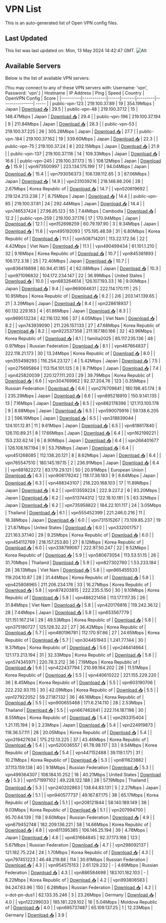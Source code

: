 # VPN List

This is an auto-generated list of Open VPN config files.

## Last Updated

This list was last updated on: Mon, 13 May 2024 14:42:47 GMT.
![Alt](https://repobeats.axiom.co/api/embed/186b98318ef1479477931607c1ad7d823f12451f.svg "Repobeats analytics image")

## Available Servers

Below is the list of available VPN servers:

(You may connect to any of these VPN servers with: Username: 'vpn', Password: 'vpn'.)
| Hostname | IP Address | Ping | Speed | Country | OpenVPN Config | Score |
|----------|------------|------|-------|---------|----------------| ----- |
| public-vpn-123 | 219.100.37.89 | 19 | 354.19Mbps | Japan | [Download 📥](./configs/server_0_JP.ovpn) | 29.5 |
| public-vpn-48 | 219.100.37.12 | 15 | 148.47Mbps | Japan | [Download 📥](./configs/server_1_JP.ovpn) | 29.4 |
| public-vpn-196 | 219.100.37.194 | 9 | 211.84Mbps | Japan | [Download 📥](./configs/server_2_JP.ovpn) | 28.3 |
| public-vpn-53 | 219.100.37.225 | 26 | 305.28Mbps | Japan | [Download 📥](./configs/server_3_JP.ovpn) | 27.7 |
| public-vpn-184 | 219.100.37.162 | 19 | 339.60Mbps | Japan | [Download 📥](./configs/server_4_JP.ovpn) | 22.3 |
| public-vpn-75 | 219.100.37.24 | 8 | 202.15Mbps | Japan | [Download 📥](./configs/server_5_JP.ovpn) | 21.9 |
| public-vpn-137 | 219.100.37.116 | 14 | 109.33Mbps | Japan | [Download 📥](./configs/server_6_JP.ovpn) | 16.6 |
| public-vpn-245 | 219.100.37.173 | 15 | 108.12Mbps | Japan | [Download 📥](./configs/server_7_JP.ovpn) | 15.9 |
| vpn973500997 | 223.134.175.199 | 17 | 94.04Mbps | Japan | [Download 📥](./configs/server_8_JP.ovpn) | 15.4 |
| vpn793056373 | 106.139.112.85 | 3 | 87.06Mbps | Japan | [Download 📥](./configs/server_9_JP.ovpn) | 14.9 |
| vpn231039216 | 218.148.86.206 | 28 | 2.67Mbps | Korea Republic of | [Download 📥](./configs/server_10_KR.ovpn) | 14.7 |
| vpn520819692 | 219.124.213.238 | 7 | 8.75Mbps | Japan | [Download 📥](./configs/server_11_JP.ovpn) | 14.4 |
| public-vpn-85 | 219.100.37.81 | 24 | 292.44Mbps | Japan | [Download 📥](./configs/server_12_JP.ovpn) | 14.4 |
| vpn746537424 | 27.96.85.123 | 55 | 7.44Mbps | Cambodia | [Download 📥](./configs/server_13_KH.ovpn) | 12.2 |
| public-vpn-259 | 219.100.37.176 | 17 | 170.94Mbps | Japan | [Download 📥](./configs/server_14_JP.ovpn) | 12.1 |
| vpn152698259 | 60.79.197.90 | 3 | 9.34Mbps | Japan | [Download 📥](./configs/server_15_JP.ovpn) | 11.6 |
| vpn495192093 | 175.195.48.59 | 31 | 6.80Mbps | Korea Republic of | [Download 📥](./configs/server_16_KR.ovpn) | 11.1 |
| vpn508714201 | 113.22.172.56 | 22 | 4.42Mbps | Viet Nam | [Download 📥](./configs/server_17_VN.ovpn) | 11.1 |
| vpn490499434 | 61.101.1.210 | 32 | 9.16Mbps | Korea Republic of | [Download 📥](./configs/server_18_KR.ovpn) | 10.7 |
| vpn845381893 | 106.172.3.18 | 25 | 72.40Mbps | Japan | [Download 📥](./configs/server_19_JP.ovpn) | 10.7 |
| vpn836416898 | 60.94.41.185 | 4 | 62.08Mbps | Japan | [Download 📥](./configs/server_20_JP.ovpn) | 10.3 |
| vpn971096832 | 104.172.234.147 | 22 | 36.99Mbps | United States | [Download 📥](./configs/server_21_US.ovpn) | 10.0 |
| vpn683264614 | 126.107.193.33 | 16 | 9.00Mbps | Japan | [Download 📥](./configs/server_22_JP.ovpn) | 9.4 |
| vpn969064631 | 222.114.170.111 | 25 | 10.95Mbps | Korea Republic of | [Download 📥](./configs/server_23_KR.ovpn) | 9.2 |
| 2i6 | 203.141.139.65 | 21 | 3.29Mbps | Japan | [Download 📥](./configs/server_24_JP.ovpn) | 8.4 |
| vpn228618937 | 60.132.229.163 | 4 | 61.86Mbps | Japan | [Download 📥](./configs/server_25_JP.ovpn) | 8.3 |
| vpn969513234 | 42.116.132.166 | 37 | 4.05Mbps | Viet Nam | [Download 📥](./configs/server_26_VN.ovpn) | 8.2 |
| vpn743939090 | 211.226.157.133 | 27 | 47.68Mbps | Korea Republic of | [Download 📥](./configs/server_27_KR.ovpn) | 8.2 |
| vpn922537358 | 211.187.180.166 | 32 | 43.96Mbps | Korea Republic of | [Download 📥](./configs/server_28_KR.ovpn) | 8.1 |
| familia2025 | 85.117.235.136 | 48 | 0.97Mbps | Russian Federation | [Download 📥](./configs/server_29_RU.ovpn) | 8.1 |
| vpn467664837 | 222.118.21.173 | 30 | 13.24Mbps | Korea Republic of | [Download 📥](./configs/server_30_KR.ovpn) | 8.0 |
| vpn355498293 | 116.254.23.127 | 4 | 5.42Mbps | Japan | [Download 📥](./configs/server_31_JP.ovpn) | 7.5 |
| vpn275695864 | 113.154.101.125 | 8 | 9.71Mbps | Japan | [Download 📥](./configs/server_32_JP.ovpn) | 7.4 |
| vpn425820039 | 220.127.111.203 | 29 | 39.79Mbps | Korea Republic of | [Download 📥](./configs/server_33_KR.ovpn) | 6.6 |
| vpn304769962 | 92.37.204.76 | 123 | 0.35Mbps | Russian Federation | [Download 📥](./configs/server_34_RU.ovpn) | 6.6 |
| vpn276709641 | 180.198.45.174 | 8 | 235.29Mbps | Japan | [Download 📥](./configs/server_35_JP.ovpn) | 6.6 |
| vpn895218910 | 150.9.141.135 | 13 | 7.16Mbps | Japan | [Download 📥](./configs/server_36_JP.ovpn) | 6.5 |
| vpn882178396 | 121.113.100.178 | 9 | 8.68Mbps | Japan | [Download 📥](./configs/server_37_JP.ovpn) | 6.5 |
| vpn590079916 | 59.138.6.205 | 2 | 596.19Mbps | Japan | [Download 📥](./configs/server_38_JP.ovpn) | 6.5 |
| vpn318839044 | 124.101.12.81 | 11 | 9.61Mbps | Japan | [Download 📥](./configs/server_39_JP.ovpn) | 6.5 |
| vpn818617840 | 126.110.89.21 | 8 | 17.66Mbps | Japan | [Download 📥](./configs/server_40_JP.ovpn) | 6.4 |
| vpn162199221 | 153.232.62.14 | 6 | 8.90Mbps | Japan | [Download 📥](./configs/server_41_JP.ovpn) | 6.4 |
| vpn266401677 | 126.108.167.194 | 9 | 53.76Mbps | Japan | [Download 📥](./configs/server_42_JP.ovpn) | 6.4 |
| vpn451268085 | 112.138.20.121 | 8 | 8.62Mbps | Japan | [Download 📥](./configs/server_43_JP.ovpn) | 6.4 |
| vpn765547510 | 180.145.197.15 | 2 | 236.91Mbps | Japan | [Download 📥](./configs/server_44_JP.ovpn) | 6.4 |
| vpn681822272 | 83.179.29.121 | 50 | 20.91Mbps | European Union | [Download 📥](./configs/server_45_EU.ovpn) | 6.3 |
| vpn908178242 | 118.17.38.183 | 9 | 8.64Mbps | Japan | [Download 📥](./configs/server_46_JP.ovpn) | 6.3 |
| vpn488343107 | 218.220.168.103 | 17 | 11.89Mbps | Japan | [Download 📥](./configs/server_47_JP.ovpn) | 6.2 |
| vpn513559224 | 222.9.227.2 | 6 | 93.20Mbps | Japan | [Download 📥](./configs/server_48_JP.ovpn) | 6.2 |
| vpn513744312 | 122.18.10.181 | 5 | 63.32Mbps | Japan | [Download 📥](./configs/server_49_JP.ovpn) | 6.2 |
| vpn735958822 | 184.22.101.117 | 24 | 3.05Mbps | Thailand | [Download 📥](./configs/server_50_TH.ovpn) | 6.1 |
| vpn555452399 | 221.246.0.216 | 11 | 18.38Mbps | Japan | [Download 📥](./configs/server_51_JP.ovpn) | 6.0 |
| vpn731515267 | 73.109.85.237 | 19 | 21.87Mbps | United States | [Download 📥](./configs/server_52_US.ovpn) | 6.0 |
| vpn332001757 | 221.163.37.140 | 29 | 9.25Mbps | Korea Republic of | [Download 📥](./configs/server_53_KR.ovpn) | 6.0 |
| vpn454112769 | 218.157.253.80 | 27 | 8.12Mbps | Korea Republic of | [Download 📥](./configs/server_54_KR.ovpn) | 6.0 |
| vpn338799067 | 222.97.50.247 | 22 | 9.52Mbps | Korea Republic of | [Download 📥](./configs/server_55_KR.ovpn) | 5.9 |
| vpn580673054 | 113.53.51.15 | 26 | 31.70Mbps | Thailand | [Download 📥](./configs/server_56_TH.ovpn) | 5.9 |
| vpn827302760 | 1.53.233.184 | 26 | 36.13Mbps | Viet Nam | [Download 📥](./configs/server_57_VN.ovpn) | 5.8 |
| vpn965455533 | 119.204.10.87 | 28 | 31.44Mbps | Korea Republic of | [Download 📥](./configs/server_58_KR.ovpn) | 5.8 |
| vpn425808965 | 211.206.234.176 | 33 | 16.27Mbps | Korea Republic of | [Download 📥](./configs/server_59_KR.ovpn) | 5.8 |
| vpn874203815 | 222.235.5.150 | 30 | 9.10Mbps | Korea Republic of | [Download 📥](./configs/server_60_KR.ovpn) | 5.8 |
| vpn486221456 | 113.177.117.35 | 26 | 31.84Mbps | Viet Nam | [Download 📥](./configs/server_61_VN.ovpn) | 5.8 |
| vpn420176816 | 119.242.36.12 | 28 | 7.44Mbps | Japan | [Download 📥](./configs/server_62_JP.ovpn) | 5.8 |
| vpn653567779 | 121.151.167.214 | 29 | 49.53Mbps | Korea Republic of | [Download 📥](./configs/server_63_KR.ovpn) | 5.8 |
| vpn375180727 | 125.128.32.22 | 27 | 36.42Mbps | Korea Republic of | [Download 📥](./configs/server_64_KR.ovpn) | 5.7 |
| vpn480196781 | 112.170.97.86 | 27 | 24.65Mbps | Korea Republic of | [Download 📥](./configs/server_65_KR.ovpn) | 5.7 |
| vpn304451943 | 1.241.77.144 | 30 | 9.37Mbps | Korea Republic of | [Download 📥](./configs/server_66_KR.ovpn) | 5.6 |
| vpn246414664 | 121.173.213.194 | 31 | 32.33Mbps | Korea Republic of | [Download 📥](./configs/server_67_KR.ovpn) | 5.6 |
| vpn574345971 | 220.78.3.212 | 36 | 7.19Mbps | Korea Republic of | [Download 📥](./configs/server_68_KR.ovpn) | 5.6 |
| vpn422437794 | 210.99.164.202 | 28 | 11.51Mbps | Korea Republic of | [Download 📥](./configs/server_69_KR.ovpn) | 5.5 |
| vpn440610222 | 221.155.229.220 | 36 | 8.45Mbps | Korea Republic of | [Download 📥](./configs/server_70_KR.ovpn) | 5.5 |
| vpn603190706 | 222.232.93.115 | 30 | 42.09Mbps | Korea Republic of | [Download 📥](./configs/server_71_KR.ovpn) | 5.5 |
| vpn127922052 | 59.27.187.132 | 36 | 46.16Mbps | Korea Republic of | [Download 📥](./configs/server_72_KR.ovpn) | 5.5 |
| vpn900655468 | 171.6.214.110 | 28 | 2.53Mbps | Thailand | [Download 📥](./configs/server_73_TH.ovpn) | 5.5 |
| vpn667462641 | 222.114.187.198 | 30 | 8.55Mbps | Korea Republic of | [Download 📥](./configs/server_74_KR.ovpn) | 5.4 |
| vpn283315404 | 1.21.115.194 | 9 | 2.23Mbps | Japan | [Download 📥](./configs/server_75_JP.ovpn) | 5.4 |
| vpn224919873 | 118.36.57.111 | 28 | 20.05Mbps | Korea Republic of | [Download 📥](./configs/server_76_KR.ovpn) | 5.4 |
| vpn319427634 | 175.212.13.225 | 37 | 43.46Mbps | Korea Republic of | [Download 📥](./configs/server_77_KR.ovpn) | 5.4 |
| vpn520036557 | 61.78.98.117 | 33 | 9.54Mbps | Korea Republic of | [Download 📥](./configs/server_78_KR.ovpn) | 5.4 |
| vpn447152488 | 39.119.1.171 | 31 | 10.21Mbps | Korea Republic of | [Download 📥](./configs/server_79_KR.ovpn) | 5.3 |
| vpn811623882 | 37.113.159.138 | 40 | 9.18Mbps | Russian Federation | [Download 📥](./configs/server_80_RU.ovpn) | 5.3 |
| vpn499364307 | 108.184.10.252 | 18 | 40.21Mbps | United States | [Download 📥](./configs/server_81_US.ovpn) | 5.3 |
| vpn571997102 | 49.228.122.188 | 28 | 57.19Mbps | Thailand | [Download 📥](./configs/server_82_TH.ovpn) | 5.3 |
| vpn240202863 | 138.64.83.131 | 5 | 2.27Mbps | Japan | [Download 📥](./configs/server_83_JP.ovpn) | 5.1 |
| vpn940577737 | 49.167.87.175 | 38 | 65.17Mbps | Korea Republic of | [Download 📥](./configs/server_84_KR.ovpn) | 5.1 |
| vpn208121844 | 58.140.189.149 | 38 | 9.03Mbps | Korea Republic of | [Download 📥](./configs/server_85_KR.ovpn) | 5.1 |
| vpn207994700 | 95.70.64.139 | 118 | 9.60Mbps | Russian Federation | [Download 📥](./configs/server_86_RU.ovpn) | 4.9 |
| vpn679452748 | 182.209.136.221 | 58 | 14.66Mbps | Korea Republic of | [Download 📥](./configs/server_87_KR.ovpn) | 4.8 |
| vpn811395385 | 106.146.25.194 | 39 | 4.78Mbps | Japan | [Download 📥](./configs/server_88_JP.ovpn) | 4.8 |
| vpn631684845 | 92.37.173.168 | 123 | 5.67Mbps | Russian Federation | [Download 📥](./configs/server_89_RU.ovpn) | 4.7 |
| vpn298092137 | 121.182.75.224 | 24 | 1.70Mbps | Korea Republic of | [Download 📥](./configs/server_90_KR.ovpn) | 4.3 |
| vpn797451223 | 46.48.219.88 | 114 | 30.61Mbps | Russian Federation | [Download 📥](./configs/server_91_RU.ovpn) | 4.3 |
| vpn954575153 | 2.61.129.232 | - | 4.69Mbps | Russian Federation | [Download 📥](./configs/server_92_RU.ovpn) | 4.3 |
| vpn886584698 | 183.101.162.103 | - | 6.22Mbps | Korea Republic of | [Download 📥](./configs/server_93_KR.ovpn) | 4.2 |
| vpn993806583 | 94.247.63.96 | 150 | 6.28Mbps | Russian Federation | [Download 📥](./configs/server_94_RU.ovpn) | 4.2 |
| v-dot-pn-dus1 | 62.133.35.246 | 3 | 23.26Mbps | Germany | [Download 📥](./configs/server_95_DE.ovpn) | 4.0 |
| vpn122299033 | 185.181.229.102 | 16 | 5.04Mbps | Moldova Republic of | [Download 📥](./configs/server_96_MD.ovpn) | 4.0 |
| vpn695737487 | 65.109.137.25 | 1 | 12.23Mbps | Germany | [Download 📥](./configs/server_97_DE.ovpn) | 3.9 |
